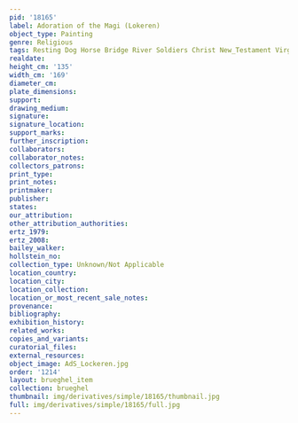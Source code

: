 ```yaml
---
pid: '18165'
label: Adoration of the Magi (Lokeren)
object_type: Painting
genre: Religious
tags: Resting Dog Horse Bridge River Soldiers Christ New_Testament Virgin_Mary
realdate: 
height_cm: '135'
width_cm: '169'
diameter_cm: 
plate_dimensions: 
support: 
drawing_medium: 
signature: 
signature_location: 
support_marks: 
further_inscription: 
collaborators: 
collaborator_notes: 
collectors_patrons: 
print_type: 
print_notes: 
printmaker: 
publisher: 
states: 
our_attribution: 
other_attribution_authorities: 
ertz_1979: 
ertz_2008: 
bailey_walker: 
hollstein_no: 
collection_type: Unknown/Not Applicable
location_country: 
location_city: 
location_collection: 
location_or_most_recent_sale_notes: 
provenance: 
bibliography: 
exhibition_history: 
related_works: 
copies_and_variants: 
curatorial_files: 
external_resources: 
object_image: AdS_Lockeren.jpg
order: '1214'
layout: brueghel_item
collection: brueghel
thumbnail: img/derivatives/simple/18165/thumbnail.jpg
full: img/derivatives/simple/18165/full.jpg
---
```

